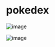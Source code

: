 # pokedex
![image](https://user-images.githubusercontent.com/84812552/233459737-46aa426a-7c0a-439c-8ebc-b0a6ca89ba01.png)

![image](https://user-images.githubusercontent.com/84812552/233460427-cc88ad7e-153c-446a-8c58-9e170ffb9a8f.png)
